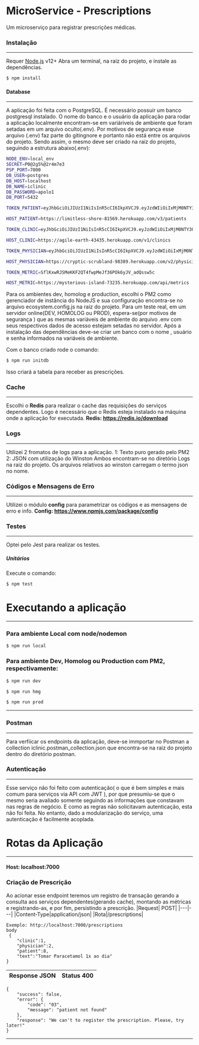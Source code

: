 # MicroService - Prescriptions
Um microserviço para registrar prescrições médicas.

### Instalação
---
Requer [Node.js](https://nodejs.org/) v12+ 
Abra um terminal, na raiz do projeto, e instale as dependências. 
```sh
$ npm install 
```
#### Database
---
A aplicação foi feita com o PostgreSQL.
É necessário possuir um banco postgresql instalado.
O nome do banco e o usuário da aplicação para rodar a aplicação localmente encontram-se em variáriveis de ambiente que foram setadas em um arquivo oculto(.env).
Por motivos de segurança esse arquivo (.env) faz parte do gitingnore e portanto não está entre os arquivos do projeto.
Sendo assim, o mesmo deve ser criado na raiz do projeto, seguindo a estrutura abaixo(.env):
```sh
NODE_ENV=local_env
SECRET=P0@2g5%@2r4m7e3 
PSP_PORT=7000 
DB_USER=postgres 
DB_HOST=localhost 
DB_NAME=iclinic 
DB_PASSWORD=apolo1 
DB_PORT=5432

TOKEN_PATIENT=eyJhbGciOiJIUzI1NiIsInR5cCI6IkpXVCJ9.eyJzdWIiOiIxMjM0NTY3ODkwIiwibmFtZSI6IkpvaG4gRG9lIiwiaWF0IjoxNTE2MjM5MDIyLCJzZXJ2aWNlIjoicGF0aWVudHMifQ.Pr6Z58GzNRtjX8Y09hEBzl7dluxsGiaxGlfzdaphzVU 

HOST_PATIENT=https://limitless-shore-81569.herokuapp.com/v3/patients

TOKEN_CLINIC=eyJhbGciOiJIUzI1NiIsInR5cCI6IkpXVCJ9.eyJzdWIiOiIxMjM0NTY3ODkwIiwibmFtZSI6IkpvaG4gRG9lIiwiaWF0IjoxNTE2MjM5MDIyLCJzZXJ2aWNlIjoiY2xpbmljcyJ9.r3w8KS4LfkKqZhOUK8YnIdLhVGJEqnReSClLCMBIJRQ

HOST_CLINIC=https://agile-earth-43435.herokuapp.com/v1/clinics

TOKEN_PHYSICIAN=eyJhbGciOiJIUzI1NiIsInR5cCI6IkpXVCJ9.eyJzdWIiOiIxMjM0NTY3ODkwIiwibmFtZSI6IkpvaG4gRG9lIiwiaWF0IjoxNTE2MjM5MDIyLCJzZXJ2aWNlIjoicGh5c2ljaWFucyJ9.Ei58MtFFGBK4uzpxwnzLxG0Ljdd-NQKVcOXIS4UYJtA

HOST_PHYSICIAN=https://cryptic-scrubland-98389.herokuapp.com/v2/physicians

TOKEN_METRIC=SflKxwRJSMeKKF2QT4fwpMeJf36POk6yJV_adQssw5c

HOST_METRIC=https://mysterious-island-73235.herokuapp.com/api/metrics
```
Para os ambientes dev, homolog e production, escolhi o PM2 como gerenciador de instância do NodeJS e sua configuração encontra-se no arquivo ecosystem.config.js na raiz do projeto.
Para um teste real, em um servidor online(DEV, HOMOLOG ou PROD),  espera-se(por motivos de segurança ) que as mesmas variáveis de ambiente do arquivo .env com seus respectivos dados de acesso estejam setadas no servidor.
Após a instalação das dependências deve-se criar um banco com o nome , usuário e senha informados na variáveis de ambiente.

Com o banco criado rode o comando:
```sh
$ npm run initdb
```
Isso criará a tabela para receber as prescrições.
### Cache
---
Escolhi o **Redis** para realizar o cache das requisições do serviços dependentes.
Logo é necessário que o Redis esteja instalado na máquina onde a aplicação for executada.
**Redis: https://redis.io/download**

### Logs
---
Utilizei 2 fromatos de logs para a aplicação.
1: Texto puro gerado pelo PM2
2: JSON com utilização do Winston
Ambos encontram-se no diretório Logs na raiz do projeto.
Os arquivos relativos ao winston carregam o termo json no nome.

### Códigos e Mensagens de Erro
---
Utilizei o módulo **config** para parametrizar os códigos e as mensagens de erro e info.
**Config: https://www.npmjs.com/package/config**

### Testes
---
Optei pelo Jest para realizar os testes.
##### Unitários 
Execute o comando:
```sh
$ npm test
```
# Executando a aplicação
---
### Para ambiente Local com node/nodemon

```sh
$ npm run local
```
### Para ambiente Dev, Homolog ou Production com PM2, respectivamente:

```sh
$ npm run dev
```
```sh
$ npm run hmg
```
```sh
$ npm run prod  
```
 
 ---
 
 ### Postman 
 ---
 Para verfiicar os endpoints da aplicação, deve-se immportar no Postman a collection iclinic.postman_collection.json que encontra-se na raiz do projeto dentro do diretório postman.
### Autenticação
---
Esse serviço não foi feito com autenticação( o que é bem simples e mais comum para serviços via API com JWT ), por que presumiu-se que o mesmo seria avaliado somente seguindo as informações que constavam nas regras de negócio. E como as  regras não solicitavam autenticação, esta não foi feita. No entanto, dado a modularização do serviço, uma autenticação é facilmente acoplada.
 
 # Rotas da Aplicação
 ---
#### Host: localhost:7000
### Criação de Prescrição

Ao acionar esse endpoint teremos um registro de transação gerando a consulta aos serviços dependentes(gerando cache), montando as métricas e registrando-as, e por fim, persistindo a prescrição.
|Request| POST|
|---|---| 
|Content-Type|application/json| 
|Rota|/prescriptions|

```
Exemplo: http://localhost:7000/prescriptions
body
 {
	"clinic":1,
	"physician":2,
	"patient":8,
	"text":"Tomar Paracetamol 1x ao dia"
}
```
|Response JSON| Status 400| 
|---|---|  

```
{
    "success": false,
    "error": {
        "code": "03",
        "message": "patient not found"
    },
    "response": "We can't to register the prescription. Please, try later!"
}
```
---
